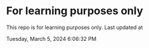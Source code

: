 # For learning purposes only
This repo is for learning purposes only.
Last updated at

Tuesday, March 5, 2024 6:06:32 PM

